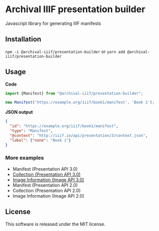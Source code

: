 # Archival IIIF presentation builder

Javascript library for generating IIIF manifests

## Installation

```npm -i @archival-iiif/presentation-builder``` or ```yarn add @archival-iiif/presentation-builder```

## Usage

**Code**

```typescript
import {Manifest} from "@archival-iiif/presentation-builder";

new Manifest('https://example.org/iiif/book1/manifest', 'Book 1');
```

**JSON output**

```json
{
  "id": "https://example.org/iiif/book1/manifest", 
  "type": "Manifest",
  "@context": "http://iiif.io/api/presentation/3/context.json",
  "label": {"none": "Book 1"}
}
```

### More examples

* Manifest (Presentation API 3.0)
* [Collection (Presentation API 3.0)](https://github.com/archival-IIIF/presentation-builder/blob/master/doc/examples/collection-v3.md)
* [Image Information (Image API 3.0)](https://github.com/archival-IIIF/presentation-builder/blob/master/doc/examples/image-v3.md)
* Manifest (Presentation API 2.0)
* Collection (Presentation API 2.0)
* Image Information (Image API 2.0)

## License

This software is released under the MIT license.
